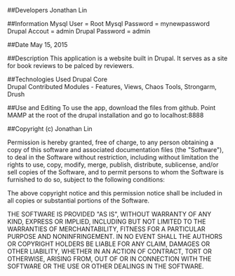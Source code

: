 ##Developers
Jonathan Lin

##Information
Mysql User = Root
Mysql Password = mynewpassword
Drupal Accout = admin
Drupal Password = admin

##Date
May 15, 2015


##Description
This application is a website built in Drupal. It serves as a site for book reviews to be palced by reviewers.


##Technologies Used
Drupal Core
<br>
Drupal Contributed Modules - Features, Views, Chaos Tools, Strongarm,
<br>
Drush




##Use and Editing
To use the app, download the files from github. Point MAMP at the root of the drupal installation and go to localhost:8888


##Copyright (c) Jonathan Lin

Permission is hereby granted, free of charge, to any person obtaining a copy
of this software and associated documentation files (the "Software"), to deal
in the Software without restriction, including without limitation the rights
to use, copy, modify, merge, publish, distribute, sublicense, and/or sell
copies of the Software, and to permit persons to whom the Software is
furnished to do so, subject to the following conditions:

The above copyright notice and this permission notice shall be included in
all copies or substantial portions of the Software.

THE SOFTWARE IS PROVIDED "AS IS", WITHOUT WARRANTY OF ANY KIND, EXPRESS OR
IMPLIED, INCLUDING BUT NOT LIMITED TO THE WARRANTIES OF MERCHANTABILITY,
FITNESS FOR A PARTICULAR PURPOSE AND NONINFRINGEMENT. IN NO EVENT SHALL THE
AUTHORS OR COPYRIGHT HOLDERS BE LIABLE FOR ANY CLAIM, DAMAGES OR OTHER
LIABILITY, WHETHER IN AN ACTION OF CONTRACT, TORT OR OTHERWISE, ARISING FROM,
OUT OF OR IN CONNECTION WITH THE SOFTWARE OR THE USE OR OTHER DEALINGS IN
THE SOFTWARE.
